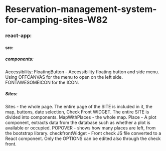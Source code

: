 # Reservation-management-system-for-camping-sites-W82

<h3> react-app: </h3>

<p>
  <h4> src: </h4>
  <h5> components: </h5>
  Accessibility:
  FloatingButton - Accessibility floating button and side menu. Using OFFCANVAS for the menu to open on the left side. FONTAWESOMEICON for the ICON.
  
  <h5> Sites: </h5>
  Sites - the whole page. The entire page of the SITE is included in it, the map, buttons, date selection, Check Front WIDGET. The entire SITE is divided into components.
  MapWithPlaces - the whole map.
  Place - A plot component, extracts data from the database such as whether a plot is available or occupied. POPOVER - shows how many places are left, from the bootstrap library.
  checkfrontWidget - Front check JS file converted to a React component. Only the OPTIONS can be edited also through the check front.

</p>
